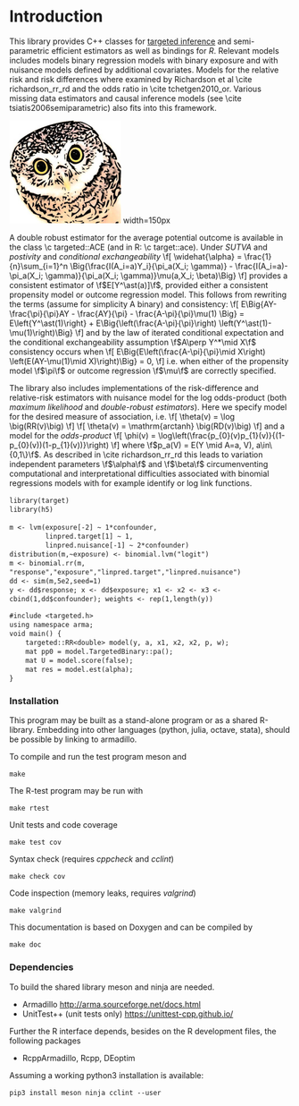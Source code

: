 
# Introduction

This library provides C++ classes for [targeted inference](doc/targeted.md) 
and semi-parametric efficient estimators as
well as bindings for *R*. Relevant models includes models binary
regression models with binary exposure and with nuisance models
defined by additional covariates. Models for the relative risk and
risk differences where examined by Richardson et al \cite
richardson_rr_rd and the odds ratio in \cite tchetgen2010_or. Various
missing data estimators and causal inference models 
(see \cite tsiatis2006semiparametric) also fits into this framework.

![](doc/images/targeted.jpg) width=150px 
<!--@image latex targeted.png-->

A double robust estimator for the average potential outcome is 
available in the class \c targeted::ACE (and in R: \c target::ace).
Under *SUTVA* and *postivity* and *conditional exchangeability* 
\f[
\widehat{\alpha} = \frac{1}{n}\sum_{i=1}^n \Big\{\frac{I(A_i=a)Y_i}{\pi_a(X_i;
\gamma)} - \frac{I(A_i=a)-\pi_a(X_i; \gamma)}{\pi_a(X_i;
\gamma)}\mu(a,X_i; \beta)\Big\}
\f]
provides a consistent estimator of \f$E[Y^\ast(a)]\f$, provided either a 
consistent propensity model or outcome regression model. This follows
from rewriting the terms (assume for simplicity A binary) and consistency:
\f[
E\Big\{AY-\frac{\pi}{\pi}AY - \frac{AY}{\pi} - \frac{A-\pi}{\pi}\mu(1) 
\Big\} = E\left\{Y^\ast(1)\right\} + E\Big\{\left(\frac{A-\pi}{\pi}\right)
\left(Y^\ast(1)-\mu(1)\right)\Big\}
\f]
and by the law of iterated conditional expectation and the conditional
exchangeability assumption \f$A\perp Y^*\mid X\f$ consistency occurs when
\f[
E\Big\{E\left(\frac{A-\pi}{\pi}\mid X\right)
\left(E(AY-\mu(1)\mid X)\right)\Big\} = 0,
\f]
i.e. when either of the propensity model \f$\pi\f$ or outcome
regression \f$\mu\f$ are correctly specified.

 <!-- It follows by adding (Y-\pi Y/\pi) -->


The library also includes implementations of the risk-difference and
relative-risk  estimators with nuisance
model for the log odds-product (both *maximum likelihood* and *double-robust estimators*).
Here we specify model for the desired measure of association, i.e.
\f[
\theta(v) = \log \big(RR(v)\big)
\f]
\f[
\theta(v) = \mathrm{arctanh} \big(RD(v)\big)
\f]
and a model for the _odds-product_
\f[
\phi(v) = \log\left(\frac{p_{0}(v)p_{1}(v)}{(1-p_{0}(v))(1-p_{1}(v))}\right)
\f]
where  \f$p_a(V) = E(Y \mid A=a, V), a\in\{0,1\}\f$.
As described in \cite richardson_rr_rd this leads to variation
independent parameters \f$\alpha\f$ and \f$\beta\f$ circumenventing
computational and interpretational difficulties associated with
binomial regressions models with for example identify or log link
functions.




```{.py}
library(target)
library(h5)

m <- lvm(exposure[-2] ~ 1*confounder,
         linpred.target[1] ~ 1,
         linpred.nuisance[-1] ~ 2*confounder)
distribution(m,~exposure) <- binomial.lvm("logit")
m <- binomial.rr(m, "response","exposure","linpred.target","linpred.nuisance")
dd <- sim(m,5e2,seed=1)
y <- dd$response; x <- dd$exposure; x1 <- x2 <- x3 <- cbind(1,dd$confounder); weights <- rep(1,length(y))

```

```
#include <targeted.h>
using namespace arma;
void main() {
	targeted::RR<double> model(y, a, x1, x2, x2, p, w);
	mat pp0 = model.TargetedBinary::pa();
    mat U = model.score(false);
    mat res = model.est(alpha);
}

```




### Installation

This program may be built as a stand-alone program or as a
shared R-library.  Embedding into other languages (python, julia,
octave, stata), should be possible by linking to armadillo.

<!-- Program to be embedded in the [mets](http://lava.r-forge.r-project.org) package ... -->

To compile and run the test program
meson and 


```
make
```	

The R-test program may be run with
```
make rtest
```

Unit tests and code coverage
```
make test cov
```

Syntax check (requires *cppcheck* and *cclint*) 
```
make check cov
```

Code inspection (memory leaks, requires *valgrind*)
```
make valgrind
```


This documentation is based on Doxygen and can be compiled by
```
make doc
```


### Dependencies

To build the shared library meson and ninja are needed.

  - Armadillo http://arma.sourceforge.net/docs.html
  - UnitTest++ (unit tests only) https://unittest-cpp.github.io/

Further the R interface depends, besides on the R development files,
the following packages
  - RcppArmadillo, Rcpp, DEoptim


Assuming a working python3 installation is available:
```
pip3 install meson ninja cclint --user

```
